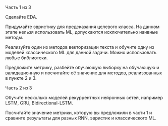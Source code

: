 Часть 1 из 3

Сделайте EDA.

Придумайте эвристику для предсказания целевого класса. На данном этапе нельзя использовать ML, допускаются исключительно наивные методы.

Реализуйте один из методов векторизации текста и обучите одну из моделей классического ML для данной задачи. Можно использовать любые библиотеки.

Предложите метрику, разбейте обучающую выборку на обучающую и валидационную и посчитайте её значение для методов, реализованных в пункте 2 и 3.

Часть 2 из 3

Обучите несколько моделей рекуррентных нейронных сетей, например LSTM, GRU, Bidirectional-LSTM.

Посчитайте значение метрики, которую вы предложили в части 1 и сравните результаты для разных RNN, эвристик и классического ML.
